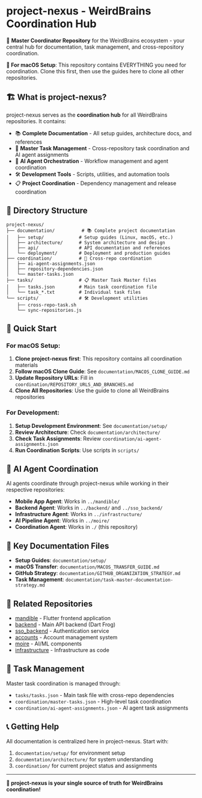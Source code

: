# project-nexus - WeirdBrains Coordination Hub

🎯 **Master Coordinator Repository** for the WeirdBrains ecosystem - your central hub for documentation, task management, and cross-repository coordination.

**📱 For macOS Setup**: This repository contains EVERYTHING you need for coordination. Clone this first, then use the guides here to clone all other repositories.

## 🏗️ What is project-nexus?

project-nexus serves as the **coordination hub** for all WeirdBrains repositories. It contains:

- 📚 **Complete Documentation** - All setup guides, architecture docs, and references
- 🎯 **Master Task Management** - Cross-repository task coordination and AI agent assignments
- 🤖 **AI Agent Orchestration** - Workflow management and agent coordination
- 🛠️ **Development Tools** - Scripts, utilities, and automation tools
- 📋 **Project Coordination** - Dependency management and release coordination

## 📁 Directory Structure

```
project-nexus/
├── documentation/          # 📚 Complete project documentation
│   ├── setup/             # Setup guides (Linux, macOS, etc.)
│   ├── architecture/      # System architecture and design
│   ├── api/               # API documentation and references
│   └── deployment/        # Deployment and production guides
├── coordination/          # 🎯 Cross-repo coordination
│   ├── ai-agent-assignments.json
│   ├── repository-dependencies.json
│   └── master-tasks.json
├── tasks/                 # 📋 Master Task Master files
│   ├── tasks.json         # Main task coordination file
│   └── task_*.txt         # Individual task files
└── scripts/               # 🛠️ Development utilities
    ├── cross-repo-task.sh
    └── sync-repositories.js
```

## 🚀 Quick Start

### **For macOS Setup:**
1. **Clone project-nexus first**: This repository contains all coordination materials
2. **Follow macOS Clone Guide**: See `documentation/MACOS_CLONE_GUIDE.md`
3. **Update Repository URLs**: Fill in `coordination/REPOSITORY_URLS_AND_BRANCHES.md`
4. **Clone All Repositories**: Use the guide to clone all WeirdBrains repositories

### **For Development:**
1. **Setup Development Environment**: See `documentation/setup/`
2. **Review Architecture**: Check `documentation/architecture/`
3. **Check Task Assignments**: Review `coordination/ai-agent-assignments.json`
4. **Run Coordination Scripts**: Use scripts in `scripts/`

## 🤖 AI Agent Coordination

AI agents coordinate through project-nexus while working in their respective repositories:

- **Mobile App Agent**: Works in `../mandible/`
- **Backend Agent**: Works in `../backend/` and `../sso_backend/`
- **Infrastructure Agent**: Works in `../infrastructure/`
- **AI Pipeline Agent**: Works in `../moire/`
- **Coordination Agent**: Works in `./` (this repository)

## 📖 Key Documentation Files

- **Setup Guides**: `documentation/setup/`
- **macOS Transfer**: `documentation/MACOS_TRANSFER_GUIDE.md`
- **GitHub Strategy**: `documentation/GITHUB_ORGANIZATION_STRATEGY.md`
- **Task Management**: `documentation/task-master-documentation-strategy.md`

## 🔗 Related Repositories

- [mandible](../mandible/) - Flutter frontend application
- [backend](../backend/) - Main API backend (Dart Frog)
- [sso_backend](../sso_backend/) - Authentication service
- [accounts](../accounts/) - Account management system
- [moire](../moire/) - AI/ML components
- [infrastructure](../infrastructure/) - Infrastructure as code

## 🎯 Task Management

Master task coordination is managed through:
- `tasks/tasks.json` - Main task file with cross-repo dependencies
- `coordination/master-tasks.json` - High-level task coordination
- `coordination/ai-agent-assignments.json` - AI agent task assignments

## 📞 Getting Help

All documentation is centralized here in project-nexus. Start with:
1. `documentation/setup/` for environment setup
2. `documentation/architecture/` for system understanding
3. `coordination/` for current project status and assignments

---

**🎯 project-nexus is your single source of truth for WeirdBrains coordination!**
